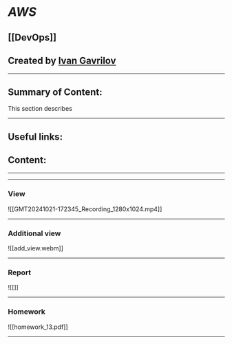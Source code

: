 # ***AWS***

## [[DevOps]]


## Created by [Ivan Gavrilov](https://github.com/ivangavrilov-viii)
---
## Summary of Content:
This section describes


---
## Useful links:



## Content:
---


---
### View
![[GMT20241021-172345_Recording_1280x1024.mp4]]

---
### Additional view
![[add_view.webm]]

---
### Report
![[]]


---
### Homework
![[homework_13.pdf]]

---




